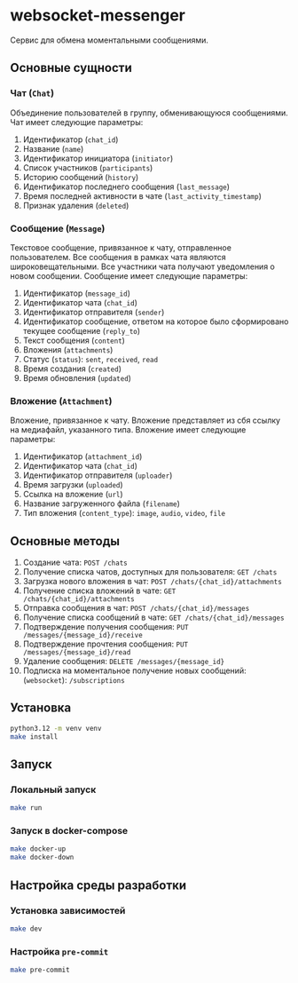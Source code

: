 # websocket-messenger

Сервис для обмена моментальными сообщениями.

## Основные сущности

### Чат (`Chat`)

Объединение пользователей в группу, обменивающуюся сообщениями.
Чат имеет следующие параметры:

1. Идентификатор (`chat_id`)
2. Название (`name`)
3. Идентификатор инициатора (`initiator`)
4. Список участников (`participants`)
5. Историю сообщений (`history`)
6. Идентификатор последнего сообщения (`last_message`)
7. Время последней активности в чате (`last_activity_timestamp`)
8. Признак удаления (`deleted`)

### Сообщение (`Message`)

Текстовое сообщение, привязанное к чату, отправленное пользователем.
Все сообщения в рамках чата являются широковещательными. Все участники чата получают уведомления о новом сообщении.
Сообщение имеет следующие параметры:

1. Идентификатор (`message_id`)
2. Идентификатор чата (`chat_id`)
3. Идентификатор отправителя (`sender`)
4. Идентификатор сообщение, ответом на которое было сформировано текущее сообщение (`reply_to`)
5. Текст сообщения (`content`)
6. Вложения (`attachments`)
7. Статус (`status`): `sent`, `received`, `read`
8. Время создания (`created`)
9. Время обновления (`updated`)

### Вложение (`Attachment`)

Вложение, привязанное к чату. Вложение представляет из сбя ссылку на медиафайл, указанного типа.
Вложение имеет следующие параметры:

1. Идентификатор (`attachment_id`)
2. Идентификатор чата (`chat_id`)
3. Идентификатор отправителя (`uploader`)
4. Время загрузки (`uploaded`)
5. Ссылка на вложение (`url`)
6. Название загруженного файла (`filename`)
7. Тип вложения (`content_type`): `image`, `audio`, `video`, `file`

## Основные методы

1. Создание чата: `POST /chats`
2. Получение списка чатов, доступных для пользователя: `GET /chats`
3. Загрузка нового вложения в чат: `POST /chats/{chat_id}/attachments`
4. Получение списка вложений в чате: `GET /chats/{chat_id}/attachments`
5. Отправка сообщения в чат: `POST /chats/{chat_id}/messages`
6. Получение списка сообщений в чате: `GET /chats/{chat_id}/messages`
7. Подтверждение получения сообщения: `PUT /messages/{message_id}/receive`
8. Подтверждение прочтения сообщения: `PUT /messages/{message_id}/read`
9. Удаление сообщения: `DELETE /messages/{message_id}`
10. Подписка на моментальное получение новых сообщений: (`websocket`): `/subscriptions`

## Установка

```bash
python3.12 -m venv venv
make install
```

## Запуск

### Локальный запуск

```bash
make run
```

### Запуск в docker-compose

```bash
make docker-up
make docker-down
```

## Настройка среды разработки

### Установка зависимостей

```bash
make dev
```

### Настройка `pre-commit`

```bash
make pre-commit
```
